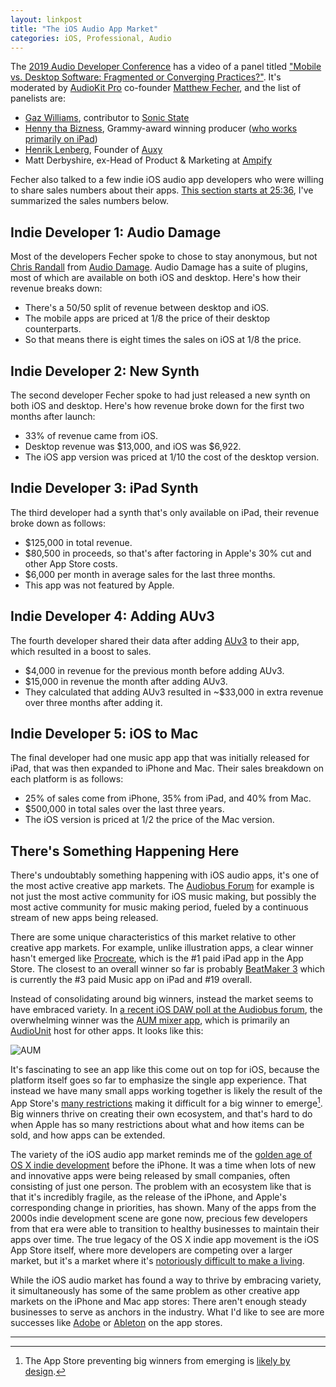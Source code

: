 ```yaml
---
layout: linkpost
title: "The iOS Audio App Market"
categories: iOS, Professional, Audio
---
```


The [2019 Audio Developer Conference](https://adc19.sched.com/) has a video of a panel titled ["Mobile vs. Desktop Software: Fragmented or Converging Practices?"](https://www.youtube.com/watch?v=XAKQvcqxFbo). It's moderated by [AudioKit Pro](https://audiokitpro.com) co-founder [Matthew Fecher](https://twitter.com/analogMatthew), and the list of panelists are:

* [Gaz Williams](https://twitter.com/gazgoldstar), contributor to [Sonic State](https://sonicstate.com/)
* [Henny tha Bizness](https://twitter.com/hennythabizness),  Grammy-award winning producer ([who works primarily on iPad](https://www.youtube.com/watch?v=dItCj676GmA)) 
* [Henrik Lenberg](https://twitter.com/lenberg), Founder of [Auxy](https://auxy.co/)
* Matt Derbyshire, ex-Head of Product & Marketing at [Ampify](https://ampifymusic.com/)

Fecher also talked to a few indie iOS audio app developers who were willing to share sales numbers about their apps. [This section starts at 25:36](https://www.youtube.com/watch?v=XAKQvcqxFbo&t=25m35s), I've summarized the sales numbers below.

## Indie Developer 1: Audio Damage

Most of the developers Fecher spoke to chose to stay anonymous, but not [Chris Randall](https://twitter.com/Chris_Randall) from [Audio Damage](https://www.audiodamage.com/). Audio Damage has a suite of plugins, most of which are available on both iOS and desktop. Here's how their revenue breaks down:

- There's a 50/50 split of revenue between desktop and iOS.
- The mobile apps are priced at 1/8 the price of their desktop counterparts.
- So that means there is eight times the sales on iOS at 1/8 the price.

## Indie Developer 2: New Synth

The second developer Fecher spoke to had just released a new synth on both iOS and desktop. Here's how revenue broke down for the first two months after launch:

- 33% of revenue came from iOS.
- Desktop revenue was $13,000, and iOS was $6,922.
- The iOS app version was priced at 1/10 the cost of the desktop version.

## Indie Developer 3: iPad Synth

The third developer had a synth that's only available on iPad, their revenue broke down as follows:

- $125,000 in total revenue.
- $80,500 in proceeds, so that's after factoring in Apple's 30% cut and other App Store costs.
- $6,000 per month in average sales for the last three months.
- This app was not featured by Apple.

## Indie Developer 4: Adding AUv3

The fourth developer shared their data after adding [AUv3](https://developer.apple.com/videos/play/wwdc2015/508/) to their app, which resulted in a boost to sales.

- $4,000 in revenue for the previous month before adding AUv3.
- $15,000 in revenue the month after adding AUv3.
- They calculated that adding AUv3 resulted in ~$33,000 in extra revenue over three months after adding it.

## Indie Developer 5: iOS to Mac

The final developer had one music app app that was initially released for iPad, that was then expanded to iPhone and Mac. Their sales breakdown on each platform is as follows:

- 25% of sales come from iPhone, 35% from iPad, and 40% from Mac.
- $500,000 in total sales over the last three years.
- The iOS version is priced at 1/2 the price of the Mac version.

## There's Something Happening Here

There's undoubtably something happening with iOS audio apps, it's one of the most active creative app markets. The [Audiobus Forum](https://forum.audiob.us/) for example is not just the most active community for iOS music making, but possibly the most active community for music making period, fueled by a continuous stream of new apps being released.

There are some unique characteristics of this market relative to other creative app markets. For example, unlike illustration apps, a clear winner hasn't emerged like [Procreate](https://procreate.art/), which is the #1 paid iPad app in the App Store. The closest to an overall winner so far is probably [BeatMaker 3](https://intua.net/) which is currently the #3 paid Music app on iPad and #19 overall.

Instead of consolidating around big winners, instead the market seems to have embraced variety. In [a recent iOS DAW poll at the Audiobus forum](https://forum.audiob.us/discussion/32436/ios-daw-and-workflow-poll-2019), the overwhelming winner was the [AUM mixer app](https://kymatica.com/apps/aum), which is primarily an [AudioUnit](https://developer.apple.com/documentation/audiounit) host for other apps. It looks like this:

![AUM](https://blog.robenkleene.com/assets/2019-12-06-aum.png)

It's fascinating to see an app like this come out on top for iOS, because the platform itself goes so far to emphasize the single app experience. That instead we have many small apps working together is likely the result of the App Store's [many restrictions](https://developer.apple.com/app-store/review/guidelines/) making it difficult for a big winner to emerge[^appstorepreventsbigwinners]. Big winners thrive on creating their own ecosystem, and that's hard to do when Apple has so many restrictions about what and how items can be sold, and how apps can be extended.

The variety of the iOS audio app market reminds me of the [golden age of OS X indie development](https://weblog.rogueamoeba.com/2006/11/06/) before the iPhone. It was a time when lots of new and innovative apps were being released by small companies, often consisting of just one person. The problem with an ecosystem like that is that it's incredibly fragile, as the release of the iPhone, and Apple's corresponding change in priorities, has shown. Many of the apps from the 2000s indie development scene are gone now, precious few developers from that era were able to transition to healthy businesses to maintain their apps over time. The true legacy of the OS X indie app movement is the iOS App Store itself, where more developers are competing over a larger market, but it's a market where it's [notoriously difficult to make a living](https://jaredsinclair.com/2014/07/28/a-candid-look-at-unreads-first-y.html).

While the iOS audio market has found a way to thrive by embracing variety, it simultaneously has some of the same problem as other creative app markets on the iPhone and Mac app stores: There aren't enough steady businesses to serve as anchors in the industry. What I'd like to see are more successes like [Adobe](https://www.adobe.com/) or [Ableton](https://www.ableton.com/) on the app stores.

* * *

[^appstorepreventsbigwinners]: The App Store preventing big winners from emerging is [likely by design](https://stratechery.com/2013/why-doesnt-apple-enable-sustainable-businesses-on-the-app-store/).
